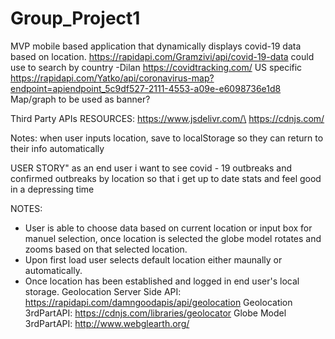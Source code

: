 # Group_Project1
MVP
mobile based application that dynamically displays covid-19 data based on location. https://rapidapi.com/Gramzivi/api/covid-19-data  could use to search by country  -Dilan
https://covidtracking.com/   US specific 
https://rapidapi.com/Yatko/api/coronavirus-map?endpoint=apiendpoint_5c9df527-2111-4553-a09e-e6098736e1d8  Map/graph to be used as banner?

Third Party APIs RESOURCES:
https://www.jsdelivr.com/\
https://cdnjs.com/


Notes: when user inputs location, save to localStorage so they can return to their info automatically



USER STORY"
as an end user
i want to see covid - 19 outbreaks and confirmed outbreaks by location
so that i get up to date stats and feel good in a depressing time


NOTES:
- User is able to choose data based on current location or input box for manuel selection, once location is selected the globe model rotates and zooms based on that selected location.
- Upon first load user selects default location either maunally or automatically.
- Once location has been established and logged in end user's local storage.
Geolocation Server Side API: https://rapidapi.com/damngoodapis/api/geolocation
Geolocation 3rdPartAPI: https://cdnjs.com/libraries/geolocator
Globe Model 3rdPartAPI: http://www.webglearth.org/


